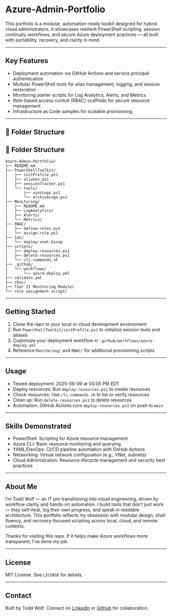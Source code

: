 # Azure-Admin-Portfolio

This portfolio is a modular, automation-ready toolkit designed for hybrid cloud administrators. It showcases resilient PowerShell scripting, session continuity workflows, and secure Azure deployment practices — all built with portability, recovery, and clarity in mind.

---

## Key Features

- Deployment automation via GitHub Actions and service principal authentication  
- Modular PowerShell tools for alias management, logging, and session restoration  
- Monitoring starter scripts for Log Analytics, Alerts, and Metrics  
- Role-based access control (RBAC) scaffolds for secure resource management  
- Infrastructure as Code samples for scalable provisioning  

---

## 📁 Folder Structure
## 📁 Folder Structure

```
Azure-Admin-Portfolio/
├── README.md
├── PowerShellToolkit/
│   ├── initProfile.ps1
│   ├── aliases.ps1
│   ├── sessionTracker.ps1
│   └── tools/
│       ├── syncLogs.ps1
│       └── archiveLogs.ps1
├── Monitoring/
│   ├── README.md
│   ├── LogAnalytics/
│   ├── Alerts/
│   └── Metrics/
├── RBAC/
│   ├── define-roles.ps1
│   └── assign-role.ps1
├── IaC/
│   └── deploy-vnet.bicep
├── scripts/
│   ├── deploy-resources.ps1
│   ├── delete-resources.ps1
│   └── cli-commands.sh
├── .github/
│   └── workflows/
│       └── azure-deploy.yml
├── validate.yml
├── rbac/
├── Tier II Monitoring Module/
└── role assignment script/
```



---

## Getting Started

1. Clone the repo to your local or cloud development environment  
2. Run `PowerShellToolkit/initProfile.ps1` to initialize session tools and aliases  
3. Customize your deployment workflow in `.github/workflows/azure-deploy.yml`  
4. Reference `Monitoring/` and `RBAC/` for additional provisioning scripts  

---

## Usage

- Tested deployment: 2025-06-09 at 03:05 PM EDT  
- Deploy resources: Run `deploy-resources.ps1` to create resources  
- Check resources: Use `cli-commands.sh` to list or verify resources  
- Clean up: Run `delete-resources.ps1` to delete resources  
- Automation: GitHub Actions runs `deploy-resources.ps1` on push to `main`  

---

## Skills Demonstrated

- PowerShell: Scripting for Azure resource management  
- Azure CLI: Basic resource monitoring and querying  
- YAML/DevOps: CI/CD pipeline automation with GitHub Actions  
- Networking: Virtual network configuration (e.g., VNet, subnets)  
- Cloud Administration: Resource lifecycle management and security best practices  

---

## About Me

I’m Todd Wolf — an IT pro transitioning into cloud engineering, driven by workflow clarity and hands-on automation. I build tools that don’t just work — they self-heal, log their own progress, and speak in readable architecture. This portfolio reflects my obsession with modular design, shell fluency, and recovery-focused scripting across local, cloud, and remote contexts.

Thanks for visiting this repo. If it helps make Azure workflows more transparent, I’ve done my job.

---

## License

MIT License. See `LICENSE` for details.

---

## Contact

Built by Todd Wolf. Connect on [LinkedIn](https://www.linkedin.com/in/toddwolf) or [GitHub](https://github.com/tokab) for collaboration.
